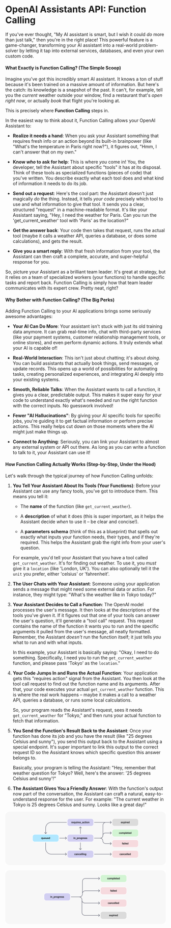 # OpenAI Assistants API: Function Calling 

If you've ever thought, "My AI assistant is smart, but I wish it could *do* more than just talk," then you're in the right place\! This powerful feature is a game-changer, transforming your AI assistant into a real-world problem-solver by letting it tap into external services, databases, and even your own custom code.


#### What Exactly is Function Calling? (The Simple Scoop)

Imagine you've got this incredibly smart AI assistant. It knows a ton of stuff because it's been trained on a massive amount of information. But here's the catch: its knowledge is a snapshot of the past. It can't, for example, tell you the *current* weather outside your window, find a restaurant that's *open right now*, or actually *book* that flight you're looking at.

This is precisely where **Function Calling** steps in.

In the easiest way to think about it, Function Calling allows your OpenAI Assistant to:

  * **Realize it needs a hand**: When you ask your Assistant something that requires fresh info or an action beyond its built-in brainpower (like "What's the temperature in Paris right now?"), it figures out, "Hmm, I can't answer that on my own."

  * **Know *who* to ask for help**: This is where *you* come in\! You, the developer, tell the Assistant about specific "tools" it has at its disposal. Think of these tools as specialized functions (pieces of code) that you've written. You describe exactly what each tool does and what kind of information it needs to do its job.

  * **Send out a request**: Here's the cool part: the Assistant doesn't just magically *do* the thing. Instead, it tells *your code* precisely which tool to use and what information to give that tool. It sends you a clear, structured "request" in a machine-readable format. It's like your Assistant saying, "Hey, I need the weather for Paris. Can you run the 'get\_current\_weather' tool with 'Paris' as the location?"

  * **Get the answer back**: Your code then takes that request, runs the actual tool (maybe it calls a weather API, queries a database, or does some calculations), and gets the result.

  * **Give you a smart reply**: With that fresh information from your tool, the Assistant can then craft a complete, accurate, and super-helpful response for you.

So, picture your Assistant as a brilliant team leader. It's great at strategy, but it relies on a team of specialized workers (your functions) to handle specific tasks and report back. Function Calling is simply how that team leader communicates with its expert crew. Pretty neat, right?


#### Why Bother with Function Calling? (The Big Perks)

Adding Function Calling to your AI applications brings some seriously awesome advantages:

  * **Your AI Can Do More**: Your assistant isn't stuck with just its old training data anymore. It can grab real-time info, chat with third-party services (like your payment systems, customer relationship management tools, or online stores), and even perform dynamic actions. It truly extends what your AI is capable of\!

  * **Real-World Interaction**: This isn't just about chatting; it's about *doing*. You can build assistants that actually book things, send messages, or update records. This opens up a world of possibilities for automating tasks, creating personalized experiences, and integrating AI deeply into your existing systems.

  * **Smooth, Reliable Talks**: When the Assistant wants to call a function, it gives you a clear, predictable output. This makes it super easy for your code to understand exactly what's needed and run the right function with the correct inputs. No guesswork involved\!

  * **Fewer "AI Hallucinations"**: By giving your AI specific tools for specific jobs, you're guiding it to get factual information or perform precise actions. This really helps cut down on those moments where the AI might just make things up.

  * **Connect to Anything**: Seriously, you can link your Assistant to almost any external system or API out there. As long as you can write a function to talk to it, your Assistant can use it\!


#### How Function Calling Actually Works (Step-by-Step, Under the Hood)

Let's walk through the typical journey of how Function Calling unfolds:

1.  **You Tell Your Assistant About Its Tools (Your Functions)**:
    Before your Assistant can use any fancy tools, you've got to introduce them. This means you tell it:

      * The **name** of the function (like `get_current_weather`).

      * A **description** of what it does (this is super important, as it helps the Assistant decide *when* to use it – be clear and concise\!).

      * A **parameters schema** (think of this as a blueprint) that spells out exactly what inputs your function needs, their types, and if they're required. This helps the Assistant grab the right info from your user's question.

    For example, you'd tell your Assistant that you have a tool called `get_current_weather`. It's for finding out weather. To use it, you *must* give it a `location` (like 'London, UK'). You can also optionally tell it the `unit` you prefer, either 'celsius' or 'fahrenheit'.

2.  **The User Chats with Your Assistant**:
    Someone using your application sends a message that might need some external data or action. For instance, they might type: "What's the weather like in Tokyo today?"

3.  **Your Assistant Decides to Call a Function**:
    The OpenAI model processes the user's message. It then looks at the descriptions of the tools you've given it. If it figures out that one of your tools can answer the user's question, it'll generate a "tool call" request. This request contains the name of the function it wants you to run and the specific arguments it pulled from the user's message, all neatly formatted. Remember, the Assistant *doesn't* run the function itself; it just tells *you* what to run and with what inputs.

    In this example, your Assistant is basically saying: "Okay, I need to do something. Specifically, I need you to run the `get_current_weather` function, and please pass 'Tokyo' as the `location`."

4.  **Your Code Jumps In and Runs the Actual Function**:
    Your application gets this "requires action" signal from the Assistant. You then look at the tool call request to find out the function name and its arguments. After that, your code executes your actual `get_current_weather` function. This is where the real work happens – maybe it makes a call to a weather API, queries a database, or runs some local calculations.

    So, your program reads the Assistant's request, sees it needs `get_current_weather` for "Tokyo," and then runs your actual function to fetch that information.

5.  **You Send the Function's Result Back to the Assistant**:
    Once your function has done its job and you have the result (like "25 degrees Celsius and sunny"), you send this output back to the Assistant using a special endpoint. It's super important to link this output to the correct request ID so the Assistant knows which specific question this answer belongs to.

    Basically, your program is telling the Assistant: "Hey, remember that weather question for Tokyo? Well, here's the answer: '25 degrees Celsius and sunny'\!"

6.  **The Assistant Gives You a Friendly Answer**:
    With the function's output now part of the conversation, the Assistant can craft a natural, easy-to-understand response for the user. For example: "The current weather in Tokyo is 25 degrees Celsius and sunny. Looks like a great day\!"

![alt text](image-1.png)

![alt text](image2.png)
